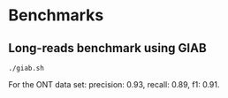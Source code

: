 # Benchmarks

## Long-reads benchmark using GIAB

`./giab.sh`

For the ONT data set: precision: 0.93, recall: 0.89, f1: 0.91.
